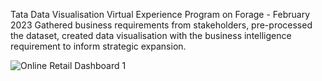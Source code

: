 Tata Data Visualisation Virtual Experience Program on Forage - February 2023 
Gathered business requirements from stakeholders, pre-processed the dataset, created data visualisation with the business intelligence requirement to inform strategic expansion.

![Online Retail Dashboard 1](https://user-images.githubusercontent.com/61271340/225336223-b3cd2b25-af74-4c0f-8c45-00f6fe9f1bde.png)
